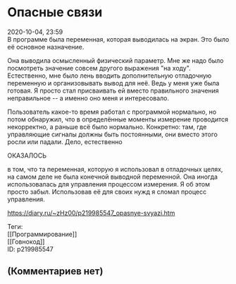 Опасные связи
=============

  
2020-10-04, 23:59  
 В программе была переменная, которая выводилась на экран. Это было её основное назначение.   
   
 Она выводила осмысленный физический параметр. Мне же надо было посмотреть значение совсем другого выражения "на ходу". Естественно, мне было лень вводить дополнительную отладочную переменную и организовывать вывод для неё. Ведь у меня уже была готовая. Я просто стал присваивать ей вместо правильного значения неправильное -- а именно оно меня и интересовало.   
   
 Пользователь какое-то время работал с программой нормально, но потом обнаружил, что в определённые моменты измерение проводится некорректно, а раньше всё было нормально. Конкретно: там, где управляющие сигналы должны быть постоянными, они вместо этого росли или падали. Дело, естественно   
   
 ОКАЗАЛОСЬ   
   
 в том, что та переменная, которую я использовал в отладочных целях, на самом деле не была конечной выводной переменной. Она иногда использовалась для управления процессом измерения. Я об этом просто забыл. Использовав её для своих нужд я сломал процесс управления.   
  
<https://diary.ru/~zHz00/p219985547_opasnye-svyazi.htm>  
  
Теги:  
[[Программирование]]  
[[Говнокод]]  
ID: p219985547  


(Комментариев нет)
------------------